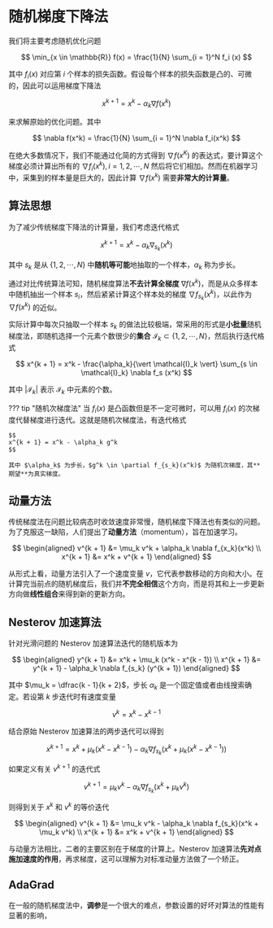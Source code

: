 # 随机梯度下降法

我们将主要考虑随机优化问题

$$
\min_{x \in \mathbb{R}} f(x) = \frac{1}{N} \sum_{i = 1}^N f_i (x)
$$

其中 $f_i(x)$ 对应第 $i$ 个样本的损失函数。假设每个样本的损失函数是凸的、可微的，因此可以运用梯度下降法

$$
x^{k + 1} = x^k - \alpha_k \nabla f(x^k)
$$

来求解原始的优化问题。其中

$$
\nabla f(x^k) = \frac{1}{N} \sum_{i = 1}^N \nabla f_i(x^k)
$$

在绝大多数情况下，我们不能通过化简的方式得到 $\nabla f(x^K)$ 的表达式，要计算这个梯度必须计算出所有的 $\nabla f_i (x^k), i = 1, 2, \cdots, N$ 然后将它们相加。然而在机器学习中，采集到的样本量是巨大的，因此计算 $\nabla f(x^k)$ 需要**非常大的计算量**。

## 算法思想

为了减少传统梯度下降法的计算量，我们考虑迭代格式

$$
x^{k + 1} = x^k - \alpha_k \nabla_{s_k}(x^k)
$$

其中 $s_k$ 是从 $\{ 1,2,\cdots, N \}$ 中**随机等可能**地抽取的一个样本，$\alpha_k$ 称为步长。

通过对比传统算法可知，随机梯度算法**不去计算全梯度** $\nabla f(x^k)$，而是从众多样本中随机抽出一个样本 $s_i$，然后紧紧计算这个样本处的梯度 $\nabla f_{s_k}(x^k)$，以此作为 $\nabla f(x^k)$ 的近似。

实际计算中每次只抽取一个样本 $s_k$ 的做法比较极端，常采用的形式是**小批量**随机梯度法，即随机选择一个元素个数很少的**集合** $\mathcal{I}_k \subset \{1, 2, \cdots, N\}$，然后执行迭代格式

$$
x^{k + 1} = x^k - \frac{\alpha_k}{\vert \mathcal{I}_k \vert} \sum_{s \in \mathcal{I}_k} \nabla f_s (x^k)
$$

其中 $\vert \mathcal{I}_k \vert$ 表示 $\mathcal{I}_k$ 中元素的个数。

??? tip "随机次梯度法"
    当 $f_i(x)$ 是凸函数但是不一定可微时，可以用 $f_i(x)$ 的次梯度代替梯度进行迭代。这就是随机次梯度法，有迭代格式

    $$
    x^{k + 1} = x^k - \alpha_k g^k
    $$

    其中 $\alpha_k$ 为步长，$g^k \in \partial f_{s_k}(x^k)$ 为随机次梯度，其**期望**为真实梯度。

## 动量方法

传统梯度法在问题比较病态时收敛速度非常慢，随机梯度下降法也有类似的问题。为了克服这一缺陷，人们提出了**动量方法**（momentum），旨在加速学习。

$$
\begin{aligned}
v^{k + 1} &= \mu_k v^k + \alpha_k \nabla f_{x_k}(x^k) \\
x^{k + 1} &= x^k + v^{k + 1}
\end{aligned}
$$

从形式上看，动量方法引入了一个速度变量 $v$，它代表参数移动的方向和大小。在计算完当前点的随机梯度后，我们并**不完全相信**这个方向，而是将其和上一步更新方向做**线性组合**来得到新的更新方向。

## Nesterov 加速算法

针对光滑问题的 Nesterov 加速算法迭代的随机版本为

$$
\begin{aligned}
y^{k + 1} &= x^k + \mu_k (x^k - x^{k - 1}) \\
x^{k + 1} &= y^{k + 1} - \alpha_k \nabla f_{s_k} (y^{k + 1})
\end{aligned}
$$

其中 $\mu_k = \dfrac{k - 1}{k + 2}$，步长 $\alpha_k$ 是一个固定值或者由线搜索确定。若设第 $k$ 步迭代时有速度变量

$$
v^{k} = x^k - x^{k - 1}
$$

结合原始 Nesterov 加速算法的两步迭代可以得到

$$
x^{k + 1} = x^k + \mu_k (x^k - x^{k - 1}) - \alpha_k \nabla f_{s_k}(x^k + \mu_k(x^k - x^{k - 1}))
$$

如果定义有关 $v^{k + 1}$ 的迭代式

$$
v^{k + 1} = \mu_k v^k - \alpha_k \nabla f_{s_k}(x^k + \mu_k v^k)
$$

则得到关于 $x^k$ 和 $v^k$ 的等价迭代

$$
\begin{aligned}
v^{k + 1} &= \mu_k v^k - \alpha_k \nabla f_{s_k}(x^k + \mu_k v^k) \\
x^{k + 1} &= x^k + v^{k + 1}
\end{aligned}
$$

与动量方法相比，二者的主要区别在于梯度的计算上。Nesterov 加速算法**先对点施加速度的作用**，再求梯度，这可以理解为对标准动量方法做了一个矫正。

## AdaGrad

在一般的随机梯度法中，**调参**是一个很大的难点，参数设置的好坏对算法的性能有显著的影响，
